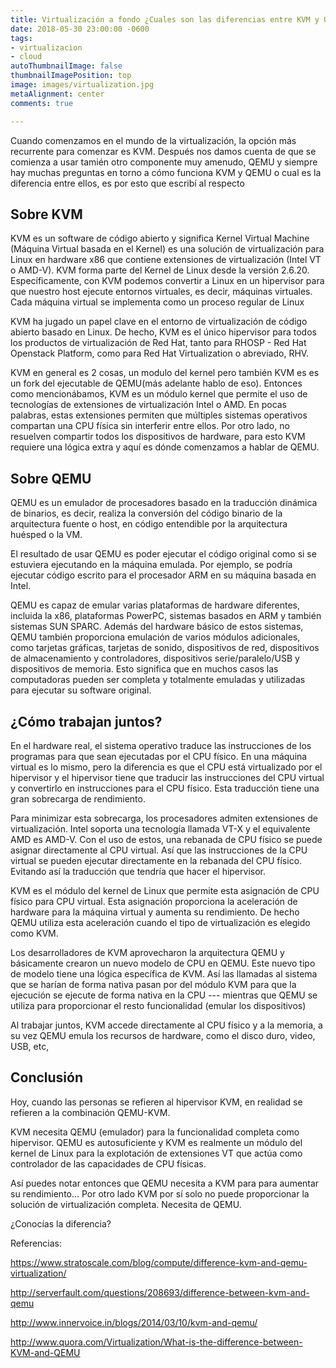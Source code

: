 ```yaml
---
title: Virtualización a fondo ¿Cuales son las diferencias entre KVM y QEMU? ¿Son sinónimos?
date: 2018-05-30 23:00:00 -0600
tags:
- virtualizacion
- cloud
autoThumbnailImage: false
thumbnailImagePosition: top
image: images/virtualization.jpg
metaAlignment: center
comments: true

---
```

Cuando comenzamos en el mundo de la virtualización, la opción más recurrente para comenzar es KVM. Después nos damos cuenta de que se comienza a usar tamién otro componente muy amenudo, QEMU y siempre hay muchas preguntas en torno a cómo funciona KVM y QEMU o cual es la diferencia entre ellos, es por esto que escribí al respecto



<!--more-->

## Sobre KVM


KVM es un software de código abierto y significa Kernel Virtual Machine (Máquina Virtual basada en el Kernel) es una solución de virtualización para Linux en hardware x86 que contiene extensiones de virtualización (Intel VT o AMD-V).  KVM forma parte del Kernel de Linux desde la versión 2.6.20.  Específicamente, con KVM podemos convertir a Linux en un hipervisor para que nuestro host ejecute entornos virtuales, es decir, máquinas virtuales. Cada máquina virtual se implementa como un proceso regular de Linux

KVM ha jugado un papel clave en el entorno de virtualización de código abierto basado en Linux. De hecho, KVM es el único hipervisor para todos los productos de virtualización de Red Hat, tanto para RHOSP - Red Hat Openstack Platform, como para Red Hat Virtualization  o  abreviado, RHV. 

KVM en general es 2 cosas, un modulo del kernel pero también KVM es es un fork del ejecutable de QEMU(más adelante hablo de eso). Entonces como mencionábamos, KVM es un módulo kernel que permite el uso de tecnologías de extensiones de virtualización Intel o AMD. En pocas palabras, estas extensiones permiten que múltiples sistemas operativos compartan una CPU física sin interferir entre ellos. Por otro lado, no resuelven compartir todos los dispositivos de hardware, para esto KVM requiere una lógica extra y aquí es dónde comenzamos a hablar de QEMU.



## Sobre QEMU
QEMU es un emulador de procesadores basado en la traducción dinámica de binarios, es decir, realiza la conversión del código binario de la arquitectura fuente o host, en código entendible por la arquitectura huésped o la VM. 

El resultado de usar QEMU es poder ejecutar el código original como si se estuviera ejecutando en la máquina emulada. Por ejemplo, se podría ejecutar código escrito para el procesador ARM en su máquina basada en Intel.

QEMU es capaz de emular varias plataformas de hardware diferentes, incluida la x86, plataformas PowerPC, sistemas basados en ARM y también sistemas SUN SPARC. Además del hardware básico de estos sistemas, QEMU también proporciona emulación de varios módulos adicionales, como tarjetas gráficas, tarjetas de sonido, dispositivos de red, dispositivos de almacenamiento y controladores, dispositivos serie/paralelo/USB y dispositivos de memoria. Esto significa que en muchos casos las computadoras pueden ser  completa y totalmente emuladas y utilizadas para ejecutar su software original.


## ¿Cómo trabajan juntos?

En el hardware real, el sistema operativo traduce las instrucciones de los programas para que sean ejecutadas por el CPU físico. En una máquina virtual es lo mismo, pero la diferencia es que el CPU está virtualizado por el hipervisor y el hipervisor tiene que traducir las instrucciones del CPU virtual y convertirlo en instrucciones para el CPU físico. Esta traducción tiene una gran sobrecarga de rendimiento.

Para minimizar esta sobrecarga, los procesadores admiten extensiones de virtualización. Intel soporta una tecnología llamada VT-X y el equivalente AMD es AMD-V. Con el uso de estos, una rebanada de CPU físico se puede asignar directamente al CPU virtual. Así que las instrucciones de la CPU virtual se pueden ejecutar directamente en la rebanada del CPU físico. Evitando así la traducción que tendría que hacer el hipervisor.

KVM es el módulo del kernel de Linux que permite esta asignación de CPU físico para CPU virtual. Esta asignación proporciona la aceleración de hardware para la máquina virtual y aumenta su rendimiento. De hecho QEMU utiliza esta aceleración cuando el tipo de virtualización es elegido como KVM.

Los desarrolladores de KVM aprovecharon la arquitectura QEMU y básicamente crearon un nuevo modelo de CPU en QEMU. Este nuevo tipo de modelo tiene una lógica específica de KVM. Así las llamadas al sistema que se harían de forma nativa pasan por del módulo KVM para que la ejecución se ejecute de forma nativa en la CPU --- mientras que QEMU se utiliza para proporcionar el resto funcionalidad (emular los dispositivos) 

Al trabajar juntos,  KVM accede directamente al CPU físico y a la memoria, a su vez QEMU emula los recursos de hardware, como el disco duro, video, USB, etc,


## Conclusión

Hoy, cuando las personas se refieren al hipervisor KVM, en realidad se refieren a la combinación QEMU-KVM.

KVM necesita QEMU (emulador) para la funcionalidad completa como hipervisor. QEMU es autosuficiente y KVM es realmente un módulo del kernel de Linux para la explotación de extensiones VT que actúa como controlador de las capacidades de CPU físicas.

Así puedes notar entonces que QEMU necesita a KVM para para aumentar su rendimiento... Por otro lado KVM por sí solo no puede proporcionar la solución de virtualización completa. Necesita de QEMU.

¿Conocías la diferencia?

Referencias:

https://www.stratoscale.com/blog/compute/difference-kvm-and-qemu-virtualization/

http://serverfault.com/questions/208693/difference-between-kvm-and-qemu

http://www.innervoice.in/blogs/2014/03/10/kvm-and-qemu/

http://www.quora.com/Virtualization/What-is-the-difference-between-KVM-and-QEMU